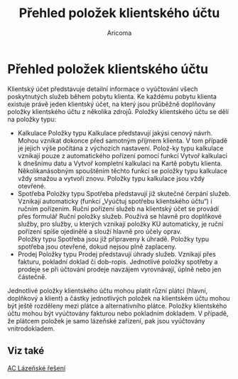 ﻿---
    title: "Přehled položek klientského účtu"
    author: Aricoma
    ms.date: 04/30/2018
    ms.topic: article
    ms.prod: dynamics-nav-2017
    ms.contentlocale: cs-cz
    ms.lasthandoff: 04/30/2018
---

# Přehled položek klientského účtu

Klientský účet představuje detailní informace o vyúčtování všech poskytnutých služeb během pobytu klienta. Ke každému pobytu klienta existuje právě jeden klientský účet, na který jsou průběžně doplňovány položky klientského účtu z několika zdrojů.
Položky klientského účtu se dělí na položky typu:
-	Kalkulace
Položky typu Kalkulace představují jakýsi cenový návrh. Mohou vznikat dokonce před samotným příjmem klienta. V tom případě je jejich výše počítána z výchozích nastavení. Polož-ky typu kalkulace vznikají pouze z automatického pořízení pomocí funkcí Vytvoř kalkulaci k dnešnímu datu a Vytvoř kompletní kalkulaci na Kartě pobytu klienta. Několikanásobným spouštěním těchto funkcí se položky typu kalkulace vždy smažou a vytvoří znovu. Položky typu kalkulace jsou vždy otevřené.
-	Spotřeba
Položky typu Spotřeba představují již skutečné čerpání služeb. Vznikají automaticky (funkcí „Vyúčtuj spotřebu klientského účtu“) i ručním pořízením. 
Ruční pořízení služeb na klientský účet se provádí přes formulář Ruční položky služeb. Používá se hlavně pro doplňkové služby, pro služby, u kterých vznikají položky KU automaticky, je ruční pořízení spíše ojedinělé a slouží hlavně pro účely oprav.  
Položky typu Spotřeba jsou již připraveny k úhradě. Položky typu spotřeba jsou otevřené, dokud nejsou plně zaplaceny.
-	Prodej
Položky typu Prodej představují úhrady služeb. Vznikají přes fakturu, pokladní doklad či dob-ropis. Jednotlivé položky spotřeby a prodeje se při účtování prodeje navzájem vyrovnávají, úplně nebo jen částečně.

Jednotlivé položky klientského účtu mohou platit různí plátci (hlavní, doplňkový a klient) a částky jednotlivých položek na klientském účtu mohou být ještě rozděleny mezi plátce a alternativního plátce. Položky klientského účtu mohou být vyúčtovány fakturou nebo pokladním dokladem. V případě, že plátcem položek je samo lázeňské zařízení, pak jsou vyúčtovány vnitrodokladem. 



## <a name="see-also"></a>Viz také
[AC Lázeňské řešení](ac-spa-solution.md)